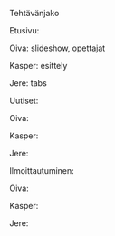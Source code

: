 Tehtävänjako

Etusivu:

Oiva: slideshow, opettajat

Kasper: esittely

Jere: tabs

Uutiset:

Oiva: 

Kasper: 

Jere: 


Ilmoittautuminen:

Oiva: 

Kasper: 

Jere: 

